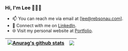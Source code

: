 ### Hi, I'm Lee 👋🧑‍💻

- 📫 You can reach me via email at [lee@rebsonau.com].
- 💼 Connect with me on [LinkedIn](https://www.linkedin.com/in/leeokelly).
- 🌐 Visit my personal website at [Portfolio](https://www.rebsonau.com).


| <a href="https://github.com/rebsonau/github-readme-stats"><img align="center" src="https://github-readme-stats.vercel.app/api?username=rebsonau&show_icons=true&include_all_commits=true&theme=buefy&hide_border=true" alt="Anurag's github stats" /></a> | <a href="https://github.com/rebsonau/github-readme-stats"><img align="center" src="https://github-readme-stats.vercel.app/api/top-langs/?username=rebsonau&layout=compact&theme=buefy&hide_border=true" /></a> |
| ------------- | ------------- |

<!--
**Rebsonau/Rebsonau** is a ✨ _special_ ✨ repository because its `README.md` (this file) appears on your GitHub profile.

Here are some ideas to get you started:

- 🔭 I’m currently working on ...
- 🌱 I’m currently learning ...
- 👯 I’m looking to collaborate on ...
- 🤔 I’m looking for help with ...
- 💬 Ask me about ...
- 📫 How to reach me: ...
- 😄 Pronouns: ...
- ⚡ Fun fact: ...
-->
